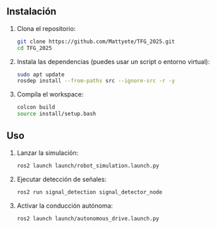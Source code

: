 ## Instalación

1. Clona el repositorio:
   ```bash
   git clone https://github.com/Mattyete/TFG_2025.git
   cd TFG_2025
   
2. Instala las dependencias (puedes usar un script o entorno virtual):
   ```bash
   sudo apt update
   rosdep install --from-paths src --ignore-src -r -y
   
3. Compila el workspace:
   ```bash
   colcon build
   source install/setup.bash

## Uso

1. Lanzar la simulación:
   ```bash
   ros2 launch launch/robot_simulation.launch.py
   
2. Ejecutar detección de señales:
   ```bash
   ros2 run signal_detection signal_detector_node

3. Activar la conducción autónoma:
   ```bash
   ros2 launch launch/autonomous_drive.launch.py
